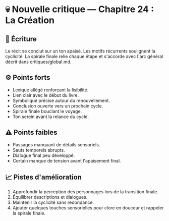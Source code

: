 # 💀 Nouvelle critique — Chapitre 24 : La Création

## 🧠 Écriture
Le récit se conclut sur un ton apaisé. Les motifs récurrents soulignent la cyclicité. La spirale finale relie chaque étape et s'accorde avec l'arc général décrit dans critiques/global.md.

## ⚙️ Points forts
- Lexique allégé renforçant la lisibilité.
- Lien clair avec le début du livre.
- Symbolique précise autour du renouvellement.
- Conclusion ouverte vers un prochain cycle.
- Spirale finale bouclant le voyage.
- Ton serein avant la relance du cycle.

## ⚠️ Points faibles
- Passages manquant de détails sensoriels.
- Sauts temporels abrupts.
- Dialogue final peu développé.
- Certain manque de tension avant l'apaisement final.

## 📈 Pistes d'amélioration
1. Approfondir la perception des personnages lors de la transition finale.
2. Équilibrer descriptions et dialogues.
3. Maintenir la cyclicité sans redondance.
4. Ajouter quelques touches sensorielles pour clore en douceur et rappeler la spirale finale.

